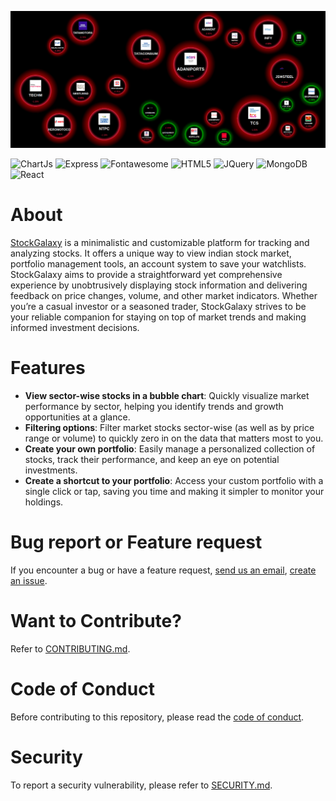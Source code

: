 [![](https://github.com/kumareshbaksi/stockgalaxy/blob/main/frontend/public/images/readme-image.png?raw=true)](https://stockgalaxy.in/)
<br />

![ChartJs](https://img.shields.io/badge/Chart.js-FF6384?style=for-the-badge&logo=chartdotjs&logoColor=white)
![Express](https://img.shields.io/badge/-Express-373737?style=for-the-badge&logo=Express&logoColor=white)
![Fontawesome](https://img.shields.io/badge/fontawesome-538DD7?style=for-the-badge&logo=fontawesome&logoColor=white)
![HTML5](https://img.shields.io/badge/html5-%23E34F26.svg?style=for-the-badge&logo=html5&logoColor=white)
![JQuery](https://img.shields.io/badge/jQuery-0769AD?style=for-the-badge&logo=jquery&logoColor=white)
![MongoDB](https://img.shields.io/badge/-MongoDB-13aa52?style=for-the-badge&logo=mongodb&logoColor=white)
![React](https://img.shields.io/badge/React-20232A?style=for-the-badge&logo=react&logoColor=61DAFB)

# About

[StockGalaxy](https://stockgalaxy.in) is a minimalistic and customizable platform for tracking and analyzing stocks. It offers a unique way to view indian stock market, portfolio management tools, an account system to save your watchlists. StockGalaxy aims to provide a straightforward yet comprehensive experience by unobtrusively displaying stock information and delivering feedback on price changes, volume, and other market indicators. Whether you’re a casual investor or a seasoned trader, StockGalaxy strives to be your reliable companion for staying on top of market trends and making informed investment decisions.

# Features

- **View sector-wise stocks in a bubble chart**: Quickly visualize market performance by sector, helping you identify trends and growth opportunities at a glance.  
- **Filtering options**: Filter market stocks sector-wise (as well as by price range or volume) to quickly zero in on the data that matters most to you.
- **Create your own portfolio**: Easily manage a personalized collection of stocks, track their performance, and keep an eye on potential investments.  
- **Create a shortcut to your portfolio**: Access your custom portfolio with a single click or tap, saving you time and making it simpler to monitor your holdings.

# Bug report or Feature request

If you encounter a bug or have a feature request, [send us an email](mailto:baksikuaresh@gmail.com), [create an issue](https://github.com/kumareshbaksi/stockgalaxy/issues).

# Want to Contribute?

Refer to [CONTRIBUTING.md](./docs/CONTRIBUTING.md).

# Code of Conduct

Before contributing to this repository, please read the [code of conduct](./docs/CODE_OF_CONDUCT.md).

# Security

To report a security vulnerability, please refer to [SECURITY.md](./docs/SECURITY.md).
